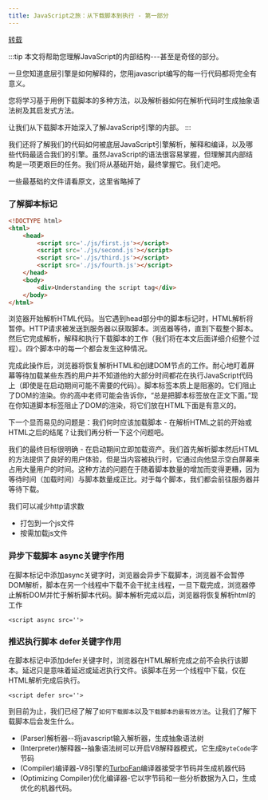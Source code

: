 ```yaml
---
title: JavaScript之旅：从下载脚本到执行 - 第一部分
---
```




[转载](//www.telerik.com/blogs/journey-of-javascript-downloading-scripts-to-execution-part-i)


:::tip
本文将帮助您理解JavaScript的内部结构---甚至是奇怪的部分。

一旦您知道底层引擎是如何解释的，您用javascript编写的每一行代码都将完全有意义。

您将学习基于用例下载脚本的多种方法，以及解析器如何在解析代码时生成抽象语法树及其启发式方法。

让我们从下载脚本开始深入了解JavaScript引擎的内部。
:::

我们还将了解我们的代码如何被底层JavaScript引擎解析，解释和编译，以及哪些代码最适合我们的引擎。虽然JavaScript的语法很容易掌握，但理解其内部结构是一项更艰巨的任务。我们将从基础开始，最终掌握它。我们走吧。

一些最基础的文件请看原文，这里省略掉了

### 了解脚本标记

``` html
<!DOCTYPE html>
<html>
    <head>
        <script src='./js/first.js'></script>
        <script src='./js/second.js'></script>
        <script src='./js/third.js'></script>
        <script src='./js/fourth.js'></script>
    </head>
    <body>
        <div>Understanding the script tag</div>
    </body>
</html>
```

浏览器开始解析HTML代码。当它遇到head部分中的脚本标记时，HTML解析将暂停。HTTP请求被发送到服务器以获取脚本。浏览器等待，直到下载整个脚本。然后它完成解析，解释和执行下载脚本的工作（我们将在本文后面详细介绍整个过程）。四个脚本中的每一个都会发生这种情况。

完成此操作后，浏览器将恢复解析HTML和创建DOM节点的工作。耐心地盯着屏幕等待加载某些东西的用户并不知道他的大部分时间都花在执行JavaScript代码上（即使是在启动期间可能不需要的代码）。脚本标签本质上是阻塞的。它们阻止了DOM的渲染。你的高中老师可能会告诉你，“总是把脚本标签放在正文下面。”现在你知道脚本标签阻止了DOM的渲染，将它们放在HTML下面是有意义的。

下一个显而易见的问题是：我们何时应该加载脚本 - 在解析HTML之前的开始或HTML之后的结尾？让我们再分析一下这个问题吧。

我们的最终目标很明确 - 在启动期间立即加载资产。我们首先解析脚本然后HTML的方法提供了良好的用户体验，但是当内容被执行时，它通过向他显示空白屏幕来占用大量用户的时间。这种方法的问题在于随着脚本数量的增加而变得更糟，因为等待时间（加载时间）与脚本数量成正比。对于每个脚本，我们都会前往服务器并等待下载。

我们可以减少http请求数

+ 打包到一个js文件
+ 按需加载js文件

### 异步下载脚本 async关键字作用

在脚本标记中添加async关键字时，浏览器会异步下载脚本，浏览器不会暂停DOM解析，脚本在另一个线程中下载不会干扰主线程，一旦下载完成，浏览器停止解析DOM并忙于解析脚本代码。脚本解析完成以后，浏览器将恢复解析html的工作

`<script async src=''>`

### 推迟执行脚本 defer关键字作用

在脚本标记中添加defer关键字时，浏览器在HTML解析完成之前不会执行该脚本。延迟只是意味着延迟或延迟执行文件。该脚本在另一个线程中下载，仅在HTML解析完成后执行。

`<script defer src=''>`

到目前为止，我们已经了解了`如何下载脚本`以及`下载脚本的最有效方法`。让我们了解下载脚本后会发生什么。

+ (Parser)解析器--将javascript输入解析器，生成抽象语法树
+ (Interpreter)解释器--抽象语法树可以开启V8解释器模式，它生成`ByteCode`字节码
+ (Compiler)编译器-V8引擎的[TurboFan](https://v8.dev/docs/turbofan)编译器接受字节码并生成机器代码
+ (Optimizing Compiler)优化编译器-它以字节码和一些分析数据为入口，生成优化的机器代码。
